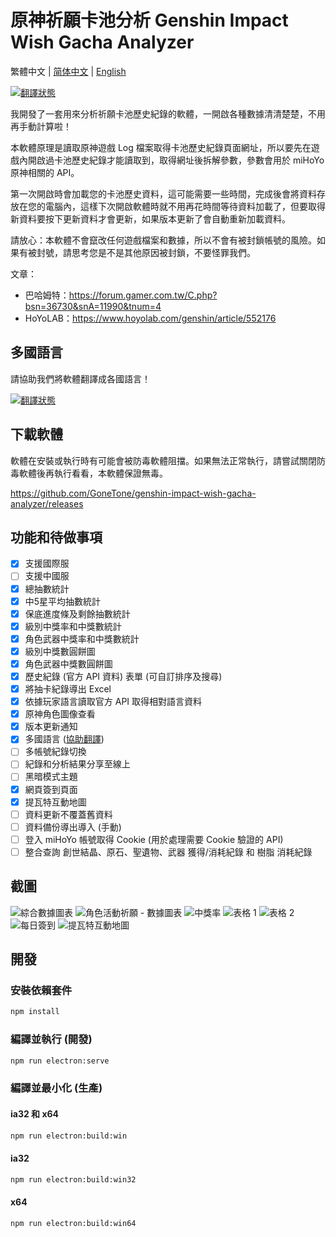 # 原神祈願卡池分析 Genshin Impact Wish Gacha Analyzer

繁體中文 | [简体中文](README_ZH-CN.md) | [English](README_EN.md)

[![翻譯狀態](https://weblate.reh.tw/widgets/genshin-impact-wish-gacha-analyzer/-/svg-badge.svg)](https://weblate.reh.tw/engage/genshin-impact-wish-gacha-analyzer/)

我開發了一套用來分析祈願卡池歷史紀錄的軟體，一開啟各種數據清清楚楚，不用再手動計算啦！

本軟體原理是讀取原神遊戲 Log 檔案取得卡池歷史紀錄頁面網址，所以要先在遊戲內開啟過卡池歷史紀錄才能讀取到，取得網址後拆解參數，參數會用於 miHoYo 原神相關的 API。

第一次開啟時會加載您的卡池歷史資料，這可能需要一些時間，完成後會將資料存放在您的電腦內，這樣下次開啟軟體時就不用再花時間等待資料加載了，但要取得新資料要按下更新資料才會更新，如果版本更新了會自動重新加載資料。

請放心：本軟體不會竄改任何遊戲檔案和數據，所以不會有被封鎖帳號的風險。如果有被封號，請思考您是不是其他原因被封鎖，不要怪罪我們。

文章：
- 巴哈姆特：<https://forum.gamer.com.tw/C.php?bsn=36730&snA=11990&tnum=4>
- HoYoLAB：<https://www.hoyolab.com/genshin/article/552176>

## 多國語言

請協助我們將軟體翻譯成各國語言！

[![翻譯狀態](https://weblate.reh.tw/widgets/genshin-impact-wish-gacha-analyzer/-/open-graph.png)](https://weblate.reh.tw/engage/genshin-impact-wish-gacha-analyzer/)

## 下載軟體

軟體在安裝或執行時有可能會被防毒軟體阻擋。如果無法正常執行，請嘗試關閉防毒軟體後再執行看看，本軟體保證無毒。

<https://github.com/GoneTone/genshin-impact-wish-gacha-analyzer/releases>

## 功能和待做事項

- [x] 支援國際服
- [ ] 支援中國服
- [x] 總抽數統計
- [x] 中5星平均抽數統計
- [x] 保底進度條及剩餘抽數統計
- [x] 級別中獎率和中獎數統計
- [x] 角色武器中獎率和中獎數統計
- [x] 級別中獎數圓餅圖
- [x] 角色武器中獎數圓餅圖
- [x] 歷史紀錄 (官方 API 資料) 表單 (可自訂排序及搜尋)
- [x] 將抽卡紀錄導出 Excel
- [x] 依據玩家語言讀取官方 API 取得相對語言資料
- [x] 原神角色圖像查看
- [x] 版本更新通知
- [x] 多國語言 ([協助翻譯](https://weblate.reh.tw/engage/genshin-impact-wish-gacha-analyzer/))
- [ ] 多帳號紀錄切換
- [ ] 紀錄和分析結果分享至線上
- [ ] 黑暗模式主題
- [X] 網頁簽到頁面
- [X] 提瓦特互動地圖
- [ ] 資料更新不覆蓋舊資料
- [ ] 資料備份導出導入 (手動)
- [ ] 登入 miHoYo 帳號取得 Cookie (用於處理需要 Cookie 驗證的 API)
- [ ] 整合查詢 創世結晶、原石、聖遺物、武器 獲得/消耗紀錄 和 樹脂 消耗紀錄

## 截圖

![綜合數據圖表](docs/images/zh-TW/1.png)
![角色活動祈願 - 數據圖表](docs/images/zh-TW/2.png)
![中獎率](docs/images/zh-TW/3.png)
![表格 1](docs/images/zh-TW/4.png)
![表格 2](docs/images/zh-TW/5.png)
![每日簽到](docs/images/zh-TW/6.png)
![提瓦特互動地圖](docs/images/zh-TW/7.png)

## 開發

### 安裝依賴套件

```bash
npm install
```

### 編譯並執行 (開發)

```bash
npm run electron:serve
```

### 編譯並最小化 (生產)

#### ia32 和 x64

```bash
npm run electron:build:win
```

#### ia32

```bash
npm run electron:build:win32
```

#### x64

```bash
npm run electron:build:win64
```
